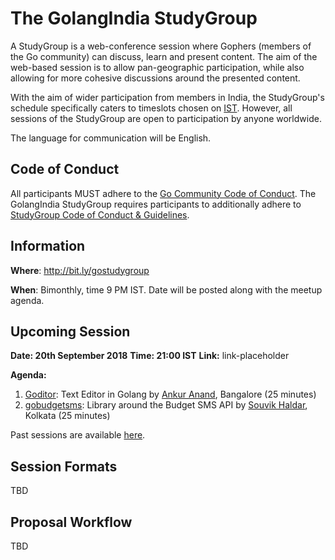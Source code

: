 # The GolangIndia StudyGroup

A StudyGroup is a web-conference session where Gophers (members of the Go community) can discuss, learn and present content. The aim of the web-based session is to allow pan-geographic participation, while also allowing for more cohesive discussions around the presented content.

With the aim of wider participation from members in India, the StudyGroup's schedule specifically caters to timeslots chosen on [IST](https://en.wikipedia.org/wiki/Indian_Standard_Time). However, all sessions of the StudyGroup are open to participation by anyone worldwide.

The language for communication will be English.

## Code of Conduct

All participants MUST adhere to the [Go Community Code of Conduct](https://golang.org/conduct). The GolangIndia StudyGroup requires participants to additionally adhere to [StudyGroup Code of Conduct & Guidelines](STUDYGROUP_COC.md).

## Information
**Where**: http://bit.ly/gostudygroup

**When**: Bimonthly, time 9 PM IST. Date will be posted along with the meetup agenda. 

## Upcoming Session

**Date: 20th September 2018**
**Time: 21:00 IST**
**Link:** link-placeholder

**Agenda:**

1. [Goditor](https://github.com/ankur-anand/goditor): Text Editor in Golang by [Ankur Anand](https://github.com/ankur-anand), Bangalore (25 minutes)
1. [gobudgetsms](https://github.com/souvikhaldar/gobudgetsms): Library around the Budget SMS API by [Souvik Haldar](https://github.com/souvikhaldar), Kolkata (25 minutes)

Past sessions are available [here](PAST_SESSIONS.md).

## Session Formats

TBD

## Proposal Workflow

TBD
